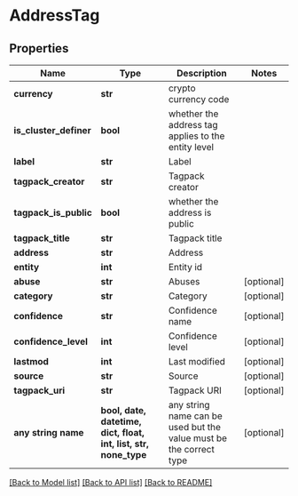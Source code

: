 # AddressTag


## Properties
Name | Type | Description | Notes
------------ | ------------- | ------------- | -------------
**currency** | **str** | crypto currency code | 
**is_cluster_definer** | **bool** | whether the address tag applies to the entity level | 
**label** | **str** | Label | 
**tagpack_creator** | **str** | Tagpack creator | 
**tagpack_is_public** | **bool** | whether the address is public | 
**tagpack_title** | **str** | Tagpack title | 
**address** | **str** | Address | 
**entity** | **int** | Entity id | 
**abuse** | **str** | Abuses | [optional] 
**category** | **str** | Category | [optional] 
**confidence** | **str** | Confidence name | [optional] 
**confidence_level** | **int** | Confidence level | [optional] 
**lastmod** | **int** | Last modified | [optional] 
**source** | **str** | Source | [optional] 
**tagpack_uri** | **str** | Tagpack URI | [optional] 
**any string name** | **bool, date, datetime, dict, float, int, list, str, none_type** | any string name can be used but the value must be the correct type | [optional]

[[Back to Model list]](../README.md#documentation-for-models) [[Back to API list]](../README.md#documentation-for-api-endpoints) [[Back to README]](../README.md)


